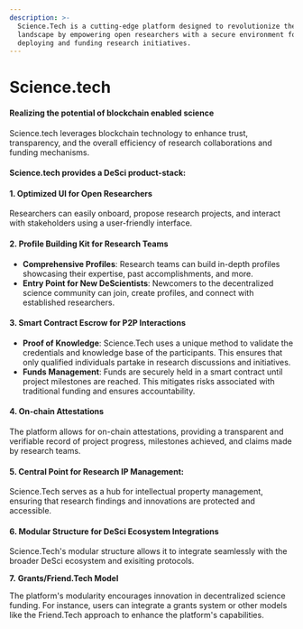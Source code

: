 ```yaml
---
description: >-
  Science.Tech is a cutting-edge platform designed to revolutionize the research
  landscape by empowering open researchers with a secure environment for
  deploying and funding research initiatives.
---
```


# Science.tech

#### Realizing the potential of blockchain enabled science

Science.tech leverages blockchain technology to enhance trust, transparency, and the overall efficiency of research collaborations and funding mechanisms.

#### **Science.tech provides a DeSci product-stack:**

#### 1. Optimized UI for Open Researchers

Researchers can easily onboard, propose research projects, and interact with stakeholders using a user-friendly interface.

#### 2. Profile Building Kit for Research Teams

* **Comprehensive Profiles**: Research teams can build in-depth profiles showcasing their expertise, past accomplishments, and more.
* **Entry Point for New DeScientists**: Newcomers to the decentralized science community can join, create profiles, and connect with established researchers.

#### 3. Smart Contract Escrow for P2P Interactions

* **Proof of Knowledge**: Science.Tech uses a unique method to validate the credentials and knowledge base of the participants. This ensures that only qualified individuals partake in research discussions and initiatives.
* **Funds Management**: Funds are securely held in a smart contract until project milestones are reached. This mitigates risks associated with traditional funding and ensures accountability.

#### 4. On-chain Attestations

The platform allows for on-chain attestations, providing a transparent and verifiable record of project progress, milestones achieved, and claims made by research teams.

#### 5. Central Point for Research **IP Management**:&#x20;

Science.Tech serves as a hub for intellectual property management, ensuring that research findings and innovations are protected and accessible.

#### 6. Modular Structure for DeSci Ecosystem Integrations

Science.Tech's modular structure allows it to integrate seamlessly with the broader DeSci ecosystem and exisiting protocols.

**7.** **Grants/Friend.Tech Model**

The platform's modularity encourages innovation in decentralized science funding. For instance, users can integrate a grants system or other models like the Friend.Tech approach to enhance the platform's capabilities.

